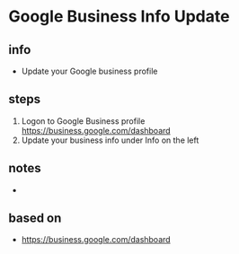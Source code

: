 # Google Business Info Update  

## info  
* Update your Google business profile

## steps  
1. Logon to Google Business profile https://business.google.com/dashboard
2. Update your business info under Info on the left

## notes  
*  

## based on  
*  https://business.google.com/dashboard

